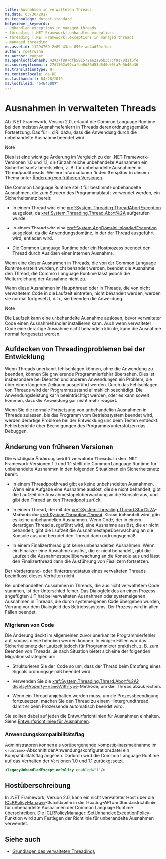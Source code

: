 ```yaml
---
title: Ausnahmen in verwalteten Threads
ms.date: 03/30/2017
ms.technology: dotnet-standard
helpviewer_keywords:
- unhandled exceptions,in managed threads
- threading [.NET Framework],unhandled exceptions
- threading [.NET Framework],exceptions in managed threads
- managed threading
ms.assetid: 11294769-2e89-43cb-890e-ad4ad79cfbee
author: rpetrusha
ms.author: ronpet
ms.openlocfilehash: 43037f897dfb591572a62a9bb3cccf9170d1f5fe
ms.sourcegitcommit: 2701302a99cafbe0d86d53d540eb0fa7e9b46b36
ms.translationtype: HT
ms.contentlocale: de-DE
ms.lasthandoff: 04/28/2019
ms.locfileid: "64645009"
---
```

# <a name="exceptions-in-managed-threads"></a>Ausnahmen in verwalteten Threads
Ab .NET Framework, Version 2.0, erlaubt die Common Language Runtime bei den meisten Ausnahmefehlern in Threads deren ordnungsgemäße Fortsetzung. Das für i. d R. dazu, dass die Anwendung durch die unbehandelte Ausnahme beendet wird.  
  
> [!NOTE]
>  Dies ist eine wichtige Änderung im Vergleich zu den .NET Framework-Versionen 1.0 und 1.1, die für zahlreiche unbehandelte Ausnahmen ein Sicherheitsnetz bereitstellen, z. B. für unbehandelte Ausnahmen in Threadpoolthreads. Weitere Informationen finden Sie später in diesem Thema unter [Änderung von früheren Versionen](#ChangeFromPreviousVersions).  
  
 Die Common Language Runtime stellt für bestimmte unbehandelte Ausnahmen, die zum Steuern des Programmablaufs verwendet werden, ein Sicherheitsnetz bereit:  
  
- In einem Thread wird eine <xref:System.Threading.ThreadAbortException> ausgelöst, da <xref:System.Threading.Thread.Abort%2A> aufgerufen wurde.  
  
- In einem Thread wird eine <xref:System.AppDomainUnloadedException> ausgelöst, da die Anwendungsdomäne, in der der Thread ausgeführt wird, entladen wird.  
  
- Die Common Language Runtime oder ein Hostprozess beendet den Thread durch Auslösen einer internen Ausnahme.  
  
 Wenn eine dieser Ausnahmen in Threads, die von der Common Language Runtime erstellt wurden, nicht behandelt werden, beendet die Ausnahme den Thread, die Common Language Runtime lässt jedoch die Weiterreichung der Ausnahme nicht zu.  
  
 Wenn diese Ausnahmen im Hauptthread oder in Threads, die von nicht verwaltetem Code in die Laufzeit eintreten, nicht behandelt werden, werden sie normal fortgesetzt, d. h., sie beenden die Anwendung.  
  
> [!NOTE]
>  Die Laufzeit kann eine unbehandelte Ausnahme auslösen, bevor verwalteter Code einen Ausnahmehandler installieren kann. Auch wenn verwalteter Code eine derartige Ausnahme nicht behandeln könnte, kann die Ausnahme normal fortgesetzt werden.  
  
## <a name="exposing-threading-problems-during-development"></a>Aufdecken von Threadingproblemen bei der Entwicklung  
 Wenn Threads unerkannt fehlschlagen können, ohne die Anwendung zu beenden, können Sie gravierende Programmierfehler übersehen. Dies ist insbesondere bei Diensten und anderen Anwendungen ein Problem, die über einen längeren Zeitraum ausgeführt werden. Durch das Fehlschlagen von Threads wird der Programmzustand allmählich beschädigt. Die Anwendungsleistung kann beeinträchtigt werden, oder es kann soweit kommen, dass die Anwendung gar nicht mehr reagiert.  
  
 Wenn Sie die normale Fortsetzung von unbehandelten Ausnahmen in Threads zulassen, bis das Programm vom Betriebssystem beendet wird, werden derartige Probleme bei der Entwicklung und beim Testen entdeckt. Fehlerberichte über Beendigungen des Programms unterstützen das Debuggen.  
  
<a name="ChangeFromPreviousVersions"></a>   
## <a name="change-from-previous-versions"></a>Änderung von früheren Versionen  
 Die wichtigste Änderung betrifft verwaltete Threads. In den .NET Framework-Versionen 1.0 und 1.1 stellt die Common Language Runtime für unbehandelte Ausnahmen in den folgenden Situationen ein Sicherheitsnetz bereit:  
  
- In einem Threadpoolthread gibt es keine unbehandelten Ausnahmen. Wenn eine Aufgabe eine Ausnahme auslöst, die sie nicht behandelt, gibt die Laufzeit die Ausnahmestapelüberwachung an die Konsole aus, und gibt den Thread an den Threadpool zurück.  
  
- In einem Thread, der mit der <xref:System.Threading.Thread.Start%2A>-Methode der <xref:System.Threading.Thread>-Klasse behandelt wird, gibt es keine unbehandelten Ausnahmen. Wenn Code, der in einem derartigen Thread ausgeführt wird, eine Ausnahme auslöst, die er nicht behandelt, gibt die Laufzeit die Ausnahmestapelüberwachung an die Konsole aus und beendet den Thread dann ordnungsgemäß.  
  
- In einem Finalizerthread gibt keine unbehandelten Ausnahmen. Wenn ein Finalizer eine Ausnahme auslöst, die er nicht behandelt, gibt die Laufzeit die Ausnahmestapelüberwachung an die Konsole aus und lässt den Finalizerthread dann die Ausführung von Finalizern fortsetzen.  
  
 Der Vordergrund- oder Hintergrundstatus eines verwalteten Threads beeinflusst dieses Verhalten nicht.  
  
 Bei unbehandelten Ausnahmen in Threads, die aus nicht verwaltetem Code stammen, ist der Unterschied feiner. Das Dialogfeld des an einen Prozess angefügten JIT hat bei verwalteten Ausnahmen oder systemeigenen Ausnahmen in Threads, die durch systemeigenen Code übergeben wurden, Vorrang vor dem Dialogfeld des Betriebssystems. Der Prozess wird in allen Fällen beendet.  
  
### <a name="migrating-code"></a>Migrieren von Code  
 Die Änderung deckt im Allgemeinen zuvor unerkannte Programmierfehler auf, sodass diese behoben werden können. In einigen Fällen war das Sicherheitsnetz der Laufzeit jedoch für Programmierer praktisch, z. B. zum Beenden von Threads. Je nach Situation bietet sich eine der folgenden Migrationsstrategien an:  
  
- Strukturieren Sie den Code so um, dass der Thread beim Empfang eines Signals ordnungsgemäß beendet wird.  
  
- Verwenden Sie die <xref:System.Threading.Thread.Abort%2A?displayProperty=nameWithType>-Methode, um den Thread abzubrechen.  
  
- Wenn ein Thread angehalten werden muss, um die Prozessbeendigung fortzusetzen, machen Sie den Thread zu einem Hintergrundthread, damit er beim Prozessende automatisch beendet wird.  
  
 Sie sollten dabei auf jeden die Entwurfsrichtlinien für Ausnahmen einhalten. Siehe [Entwurfsrichtlinien für Ausnahmen](../../../docs/standard/design-guidelines/exceptions.md).  
  
### <a name="application-compatibility-flag"></a>Anwendungskompatibilitätsflag  
 Administratoren können als vorübergehende Kompatibilitätsmaßnahme im `<runtime>`-Abschnitt der Anwendungskonfigurationsdatei ein Kompatibilitätsflag angeben. Dadurch wird die Common Language Runtime auf das Verhalten der Versionen 1.0 und 1.1 zurückgesetzt.  
  
```xml  
<legacyUnhandledExceptionPolicy enabled="1"/>  
```  
  
## <a name="host-override"></a>Hostüberschreibung  
 In .NET Framework, Version 2.0, kann ein nicht verwalteter Host über die [ICLRPolicyManager](../../../docs/framework/unmanaged-api/hosting/iclrpolicymanager-interface.md)-Schnittstelle in der Hosting-API die Standardrichtlinie für unbehandelte Ausnahmen der Common Language Runtime überschreiben. Die [ICLRPolicyManager::SetUnhandledExceptionPolicy](../../../docs/framework/unmanaged-api/hosting/iclrpolicymanager-setunhandledexceptionpolicy-method.md)-Funktion wird zum Festlegen der Richtlinie für unbehandelte Ausnahmen verwendet.  
  
## <a name="see-also"></a>Siehe auch

- [Grundlagen des verwalteten Threadings](../../../docs/standard/threading/managed-threading-basics.md)
